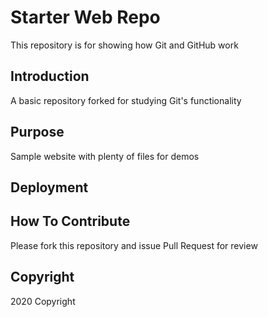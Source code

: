 # Starter Web Repo

This repository is for showing how Git and GitHub work

## Introduction

A basic repository forked for studying Git's functionality

## Purpose

Sample website with plenty of files for demos

## Deployment

## How To Contribute

Please fork this repository and issue Pull Request for review

## Copyright

2020 Copyright